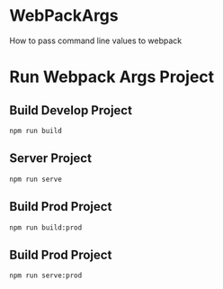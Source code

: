 # WebPackArgs
How to pass command line values to webpack

# Run Webpack Args Project

## Build Develop Project
```
npm run build
```

## Server Project
```
npm run serve
```

## Build Prod Project
```
npm run build:prod
```

## Build Prod Project
```
npm run serve:prod
```